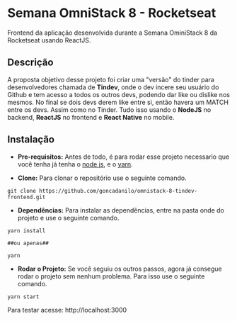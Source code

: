 # Semana OmniStack 8 - Rocketseat
Frontend da aplicação desenvolvida durante a Semana OminiStack 8 da Rocketseat usando ReactJS.

Descrição
-----

A proposta objetivo desse projeto foi criar uma "versão" do tinder para desenvolvedores chamada de **Tindev**, onde o dev incere seu usuário do Github e tem acesso a todos os outros devs, podendo dar like ou dislike nos mesmos. No final se dois devs derem like entre si, então havera um MATCH entre os devs. Assim como no Tinder. Tudo isso usando o **NodeJS** no backend, **ReactJS** no frontend e **React Native** no mobile.

Instalação
-----

* **Pre-requisitos:** Antes de todo, é para rodar esse projeto necessario que você tenha já tenha o [node js](https://nodejs.org/en/), e o [yarn](https://yarnpkg.com/pt-BR/).

* **Clone:** Para clonar o repositório use o seguinte comando.
```
git clone https://github.com/goncadanilo/omnistack-8-tindev-frontend.git
```

* **Dependências:** Para instalar as dependências, entre na pasta onde do projeto e use o seguinte comando.
```
yarn install

##ou apenas##

yarn
```

* **Rodar o Projeto:** Se você seguiu os outros passos, agora já consegue rodar o projeto sem nenhum problema. Para isso use o seguinte comando.
```
yarn start
```

Para testar acesse: http://localhost:3000

